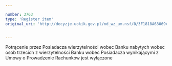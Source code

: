 ```yaml
---

number: 3763
type: 'Register item'
original_uri: 'http://decyzje.uokik.gov.pl/nd_wz_um.nsf/0/3F1818A63069AFC9C1257A8A003474E9?OpenDocument'


---
```


Potrącenie przez Posiadacza wierzytelności wobec Banku nabytych wobec osób trzecich z wierzytelności Banku wobec Posiadacza wynikającymi z Umowy o Prowadzenie Rachunków jest wyłączone
